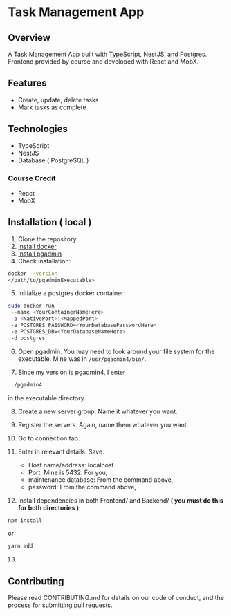 # Task Management App

## Overview

A Task Management App built with TypeScript, NestJS, and Postgres.
Frontend provided by course and developed with React and MobX.

## Features

- Create, update, delete tasks
- Mark tasks as complete

## Technologies

- TypeScript
- NestJS
- Database ( PostgreSQL )

### Course Credit
   - React
   - MobX

## Installation ( local )

1. Clone the repository.
2. [Install docker](https://docs.docker.com/get-docker/)
3. [Install pgadmin](https://www.pgadmin.org/download/)
4. Check installation:
  
```bash
docker --version
</path/to/pgadminExecutable>
```

5. Initialize a postgres docker container:

```bash
sudo docker run
 --name <YourContainerNameHere>
 -p <NativePort>:<MappedPort>
 -e POSTGRES_PASSWORD=<YourDatabasePasswordHere>
 -e POSTGRES_DB=<YourDatabaseNameHere>
 -d postgres
```

6. Open pgadmin. You may need to look around your file system for the executable.
Mine was in `/usr/pgadmin4/bin/`.

7. Since my version is pgadmin4, I enter

```bash
 ./pgadmin4
```
in the executable directory.


8. Create a new server group. Name it whatever you want.
9. Register the servers. Again, name them whatever you want.
10. Go to connection tab.
11. Enter in relevant details. Save.
    - Host name/address: localhost
    - Port: Mine is 5432. For you, <NativePort>
    - maintenance database: From the command above, <YourDatabaseName>
    - password: From the command above, <YourDatabasePassword>

12. Install dependencies in both Frontend/ and Backend/ **( you must do this for both directories )**:
   
```bash
npm install
```

or

```bash
yarn add
```
13. 









## Contributing

Please read CONTRIBUTING.md for details on our code of conduct, and the process for submitting pull requests.
